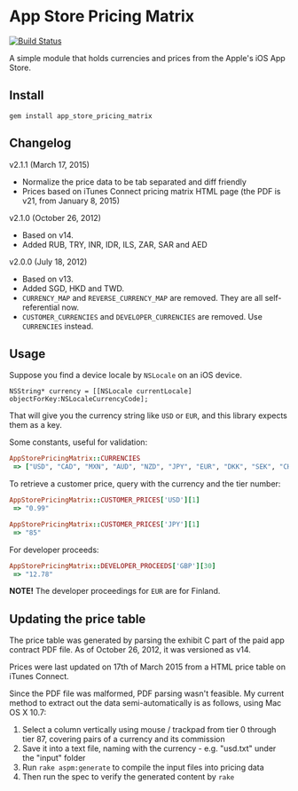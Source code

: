 App Store Pricing Matrix
========================

[![Build Status](https://secure.travis-ci.org/kenn/app_store_pricing_matrix.png)](http://travis-ci.org/kenn/app_store_pricing_matrix)

A simple module that holds currencies and prices from the Apple's iOS App Store.

Install
-------

    gem install app_store_pricing_matrix

Changelog
---------

v2.1.1 (March 17, 2015)
* Normalize the price data to be tab separated and diff friendly
* Prices based on iTunes Connect pricing matrix HTML page (the PDF is v21, from January 8, 2015)

v2.1.0 (October 26, 2012)

* Based on v14.
* Added RUB, TRY, INR, IDR, ILS, ZAR, SAR and AED

v2.0.0 (July 18, 2012)

* Based on v13.
* Added SGD, HKD and TWD.
* `CURRENCY_MAP` and `REVERSE_CURRENCY_MAP` are removed. They are all self-referential now.
* `CUSTOMER_CURRENCIES` and `DEVELOPER_CURRENCIES` are removed. Use `CURRENCIES` instead.

Usage
-----

Suppose you find a device locale by `NSLocale` on an iOS device.

```objc
NSString* currency = [[NSLocale currentLocale] objectForKey:NSLocaleCurrencyCode];
```

That will give you the currency string like `USD` or `EUR`, and this library expects them as a key.

Some constants, useful for validation:

```ruby
AppStorePricingMatrix::CURRENCIES
 => ["USD", "CAD", "MXN", "AUD", "NZD", "JPY", "EUR", "DKK", "SEK", "CHF", "NOK", "GBP", "CNY", "SGD", "HKD", "TWD", "RUB", "TRY", "INR", "IDR", "ILS", "ZAR", "SAR", "AED"]
```

To retrieve a customer price, query with the currency and the tier number:

```ruby
AppStorePricingMatrix::CUSTOMER_PRICES['USD'][1]
 => "0.99"

AppStorePricingMatrix::CUSTOMER_PRICES['JPY'][1]
 => "85"
```

For developer proceeds:

```ruby
AppStorePricingMatrix::DEVELOPER_PROCEEDS['GBP'][30]
 => "12.78"
```

**NOTE!** The developer proceedings for `EUR` are for Finland.

Updating the price table
------------------------

The price table was generated by parsing the exhibit C part of the paid app contract PDF file. As of October 26, 2012, it was versioned as v14.

Prices were last updated on 17th of March 2015 from a HTML price table on iTunes Connect.

Since the PDF file was malformed, PDF parsing wasn't feasible. My current method to extract out the data semi-automatically is as follows, using Mac OS X 10.7:

1. Select a column vertically using mouse / trackpad from tier 0 through tier 87, covering pairs of a currency and its commission
2. Save it into a text file, naming with the currency - e.g. "usd.txt" under the "input" folder
3. Run `rake aspm:generate` to compile the input files into pricing data
4. Then run the spec to verify the generated content by `rake`
